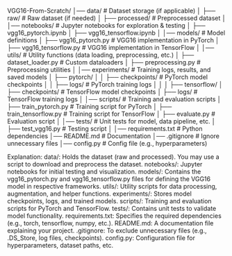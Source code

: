 VGG16-From-Scratch/
│── data/                   # Dataset storage (if applicable)
│   ├── raw/                # Raw dataset (if needed)
│   ├── processed/          # Preprocessed dataset
│
│── notebooks/              # Jupyter notebooks for exploration & testing
│   ├── vgg16_pytorch.ipynb
│   ├── vgg16_tensorflow.ipynb
│
│── models/                 # Model definitions
│   ├── vgg16_pytorch.py    # VGG16 implementation in PyTorch
│   ├── vgg16_tensorflow.py # VGG16 implementation in TensorFlow
│
│── utils/                  # Utility functions (data loading, preprocessing, etc.)
│   ├── dataset_loader.py   # Custom dataloaders
│   ├── preprocessing.py    # Preprocessing utilities
│
│── experiments/            # Training logs, results, and saved models
│   ├── pytorch/
│   │   ├── checkpoints/    # PyTorch model checkpoints
│   │   ├── logs/           # PyTorch training logs
│   │
│   ├── tensorflow/
│       ├── checkpoints/    # TensorFlow model checkpoints
│       ├── logs/           # TensorFlow training logs
│
│── scripts/                # Training and evaluation scripts
│   ├── train_pytorch.py    # Training script for PyTorch
│   ├── train_tensorflow.py # Training script for TensorFlow
│   ├── evaluate.py         # Evaluation script
│
│── tests/                  # Unit tests for model, data pipeline, etc.
│   ├── test_vgg16.py       # Testing script
│
│── requirements.txt        # Python dependencies
│── README.md               # Documentation
│── .gitignore              # Ignore unnecessary files
│── config.py               # Config file (e.g., hyperparameters)


Explanation:
data/: Holds the dataset (raw and processed). You may use a script to download and preprocess the dataset.
notebooks/: Jupyter notebooks for initial testing and visualization.
models/: Contains the vgg16_pytorch.py and vgg16_tensorflow.py files for defining the VGG16 model in respective frameworks.
utils/: Utility scripts for data processing, augmentation, and helper functions.
experiments/: Stores model checkpoints, logs, and trained models.
scripts/: Training and evaluation scripts for PyTorch and TensorFlow.
tests/: Contains unit tests to validate model functionality.
requirements.txt: Specifies the required dependencies (e.g., torch, tensorflow, numpy, etc.).
README.md: A documentation file explaining your project.
.gitignore: To exclude unnecessary files (e.g., .DS_Store, log files, checkpoints).
config.py: Configuration file for hyperparameters, dataset paths, etc.